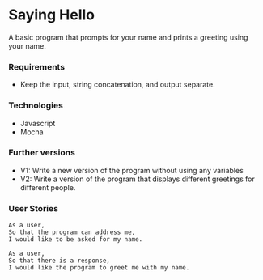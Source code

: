 # Saying Hello

A basic program that prompts for your name and prints a greeting using your name.

### Requirements
- Keep the input, string concatenation, and output separate.

### Technologies
- Javascript
- Mocha 

### Further versions
- V1: Write a new version of the program without using any variables
- V2: Write a version of the program that displays different greetings for different people.

### User Stories

```
As a user,
So that the program can address me,
I would like to be asked for my name.
```
```
As a user,
So that there is a response,
I would like the program to greet me with my name.
```
